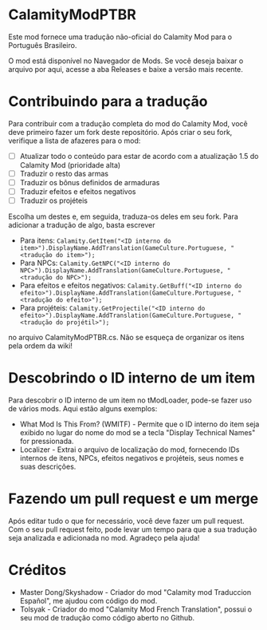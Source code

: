 # CalamityModPTBR
Este mod fornece uma tradução não-oficial do Calamity Mod para o Português Brasileiro.

O mod está disponível no Navegador de Mods. Se você deseja baixar o arquivo por aqui, acesse a aba Releases e baixe a versão mais recente.

# Contribuindo para a tradução
Para contribuir com a tradução completa do mod do Calamity Mod, você deve primeiro fazer um fork deste repositório. Após criar o seu fork, verifique a lista de afazeres para o mod:

- [ ] Atualizar todo o conteúdo para estar de acordo com a atualização 1.5 do Calamity Mod (prioridade alta)
- [ ] Traduzir o resto das armas
- [ ] Traduzir os bônus definidos de armaduras
- [ ] Traduzir efeitos e efeitos negativos
- [ ] Traduzir os projéteis

Escolha um destes e, em seguida, traduza-os deles em seu fork. Para adicionar a tradução de algo, basta escrever

- Para itens: ```Calamity.GetItem("<ID interno do item>").DisplayName.AddTranslation(GameCulture.Portuguese, "<tradução do item>");```
- Para NPCs: ```Calamity.GetNPC("<ID interno do NPC>").DisplayName.AddTranslation(GameCulture.Portuguese, "<tradução do NPC>");```
- Para efeitos e efeitos negativos: ```Calamity.GetBuff("<ID interno do efeito>").DisplayName.AddTranslation(GameCulture.Portuguese, "<tradução do efeito>");```
- Para projéteis: ```Calamity.GetProjectile("<ID interno do efeito>").DisplayName.AddTranslation(GameCulture.Portuguese, "<tradução do projétil>");```

no arquivo CalamityModPTBR.cs. Não se esqueça de organizar os itens pela ordem da wiki!

# Descobrindo o ID interno de um item

Para descobrir o ID interno de um item no tModLoader, pode-se fazer uso de vários mods. Aqui estão alguns exemplos:
- What Mod Is This From? (WMITF) - Permite que o ID interno do item seja exibido no lugar do nome do mod se a tecla "Display Technical Names" for pressionada.
- Localizer - Extrai o arquivo de localização do mod, fornecendo IDs internos de itens, NPCs, efeitos negativos e projéteis, seus nomes e suas descrições.

# Fazendo um pull request e um merge

Após editar tudo o que for necessário, você deve fazer um pull request. Com o seu pull request feito, pode levar um tempo para que a sua tradução seja analizada e adicionada no mod. Agradeço pela ajuda!

# Créditos

- Master Dong/Skyshadow - Criador do mod "Calamity mod Traduccion Español", me ajudou com código do mod.
- Tolsyak - Criador do mod "Calamity Mod French Translation", possui o seu mod de tradução como código aberto no Github.

